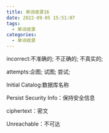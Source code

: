 ```yaml
---
title: 单词收录16
date: 2022-09-05 15:51:07
tags:
  - 单词收录
categories:
  - 单词收录
---
```


incorrect:不准确的; 不正确的; 不真实的;

attempts:企图; 试图; 尝试;

Initial Catalog:数据库名称

Persist Security Info：保持安全信息

<!--more-->

ciphertext：密文

Unreachable：不可达


